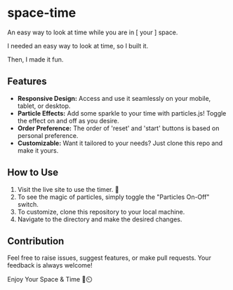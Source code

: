 # space-time
An easy way to look at time while you are in [ your ] space.

I needed an easy way to look at time, so I built it.

Then, I made it fun.

## Features
- **Responsive Design:** Access and use it seamlessly on your mobile, tablet, or desktop.
- **Particle Effects:** Add some sparkle to your time with particles.js! Toggle the effect on and off as you desire.
- **Order Preference:** The order of 'reset' and 'start' buttons is based on personal preference.
- **Customizable:** Want it tailored to your needs? Just clone this repo and make it yours.

## How to Use
1. Visit the live site to use the timer. 🚀
2. To see the magic of particles, simply toggle the "Particles On-Off" switch.
3. To customize, clone this repository to your local machine.
4. Navigate to the directory and make the desired changes.

## Contribution
Feel free to raise issues, suggest features, or make pull requests. Your feedback is always welcome!

Enjoy Your Space & Time 🌌⏲️
